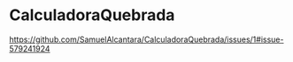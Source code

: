 # CalculadoraQuebrada
https://github.com/SamuelAlcantara/CalculadoraQuebrada/issues/1#issue-579241924
